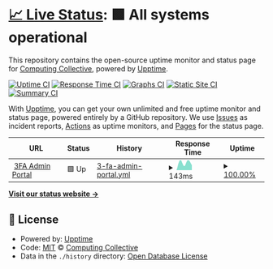 # [📈 Live Status](https://Computing-Collective.github.io/3FA-Status): <!--live status--> **🟩 All systems operational**

This repository contains the open-source uptime monitor and status page for [Computing Collective](https://Computing-Collective.github.io/3FA-Status), powered by [Upptime](https://github.com/upptime/upptime).

[![Uptime CI](https://github.com/Computing-Collective/3FA-Status/workflows/Uptime%20CI/badge.svg)](https://github.com/Computing-Collective/3FA-Status/actions?query=workflow%3A%22Uptime+CI%22)
[![Response Time CI](https://github.com/Computing-Collective/3FA-Status/workflows/Response%20Time%20CI/badge.svg)](https://github.com/Computing-Collective/3FA-Status/actions?query=workflow%3A%22Response+Time+CI%22)
[![Graphs CI](https://github.com/Computing-Collective/3FA-Status/workflows/Graphs%20CI/badge.svg)](https://github.com/Computing-Collective/3FA-Status/actions?query=workflow%3A%22Graphs+CI%22)
[![Static Site CI](https://github.com/Computing-Collective/3FA-Status/workflows/Static%20Site%20CI/badge.svg)](https://github.com/Computing-Collective/3FA-Status/actions?query=workflow%3A%22Static+Site+CI%22)
[![Summary CI](https://github.com/Computing-Collective/3FA-Status/workflows/Summary%20CI/badge.svg)](https://github.com/Computing-Collective/3FA-Status/actions?query=workflow%3A%22Summary+CI%22)

With [Upptime](https://upptime.js.org), you can get your own unlimited and free uptime monitor and status page, powered entirely by a GitHub repository. We use [Issues](https://github.com/Computing-Collective/3FA-Status/issues) as incident reports, [Actions](https://github.com/Computing-Collective/3FA-Status/actions) as uptime monitors, and [Pages](https://Computing-Collective.github.io/3FA-Status) for the status page.

<!--start: status pages-->
<!-- This summary is generated by Upptime (https://github.com/upptime/upptime) -->
<!-- Do not edit this manually, your changes will be overwritten -->
<!-- prettier-ignore -->
| URL | Status | History | Response Time | Uptime |
| --- | ------ | ------- | ------------- | ------ |
| <img alt="" src="https://icons.duckduckgo.com/ip3/3fa.netlify.app.ico" height="13"> [3FA Admin Portal](https://3fa.netlify.app) | 🟩 Up | [3-fa-admin-portal.yml](https://github.com/Computing-Collective/3FA-Status/commits/HEAD/history/3-fa-admin-portal.yml) | <details><summary><img alt="Response time graph" src="./graphs/3-fa-admin-portal/response-time-week.png" height="20"> 143ms</summary><br><a href="https://Computing-Collective.github.io/3FA-Status/history/3-fa-admin-portal"><img alt="Response time 143" src="https://img.shields.io/endpoint?url=https%3A%2F%2Fraw.githubusercontent.com%2FComputing-Collective%2F3FA-Status%2FHEAD%2Fapi%2F3-fa-admin-portal%2Fresponse-time.json"></a><br><a href="https://Computing-Collective.github.io/3FA-Status/history/3-fa-admin-portal"><img alt="24-hour response time 96" src="https://img.shields.io/endpoint?url=https%3A%2F%2Fraw.githubusercontent.com%2FComputing-Collective%2F3FA-Status%2FHEAD%2Fapi%2F3-fa-admin-portal%2Fresponse-time-day.json"></a><br><a href="https://Computing-Collective.github.io/3FA-Status/history/3-fa-admin-portal"><img alt="7-day response time 143" src="https://img.shields.io/endpoint?url=https%3A%2F%2Fraw.githubusercontent.com%2FComputing-Collective%2F3FA-Status%2FHEAD%2Fapi%2F3-fa-admin-portal%2Fresponse-time-week.json"></a><br><a href="https://Computing-Collective.github.io/3FA-Status/history/3-fa-admin-portal"><img alt="30-day response time 143" src="https://img.shields.io/endpoint?url=https%3A%2F%2Fraw.githubusercontent.com%2FComputing-Collective%2F3FA-Status%2FHEAD%2Fapi%2F3-fa-admin-portal%2Fresponse-time-month.json"></a><br><a href="https://Computing-Collective.github.io/3FA-Status/history/3-fa-admin-portal"><img alt="1-year response time 143" src="https://img.shields.io/endpoint?url=https%3A%2F%2Fraw.githubusercontent.com%2FComputing-Collective%2F3FA-Status%2FHEAD%2Fapi%2F3-fa-admin-portal%2Fresponse-time-year.json"></a></details> | <details><summary><a href="https://Computing-Collective.github.io/3FA-Status/history/3-fa-admin-portal">100.00%</a></summary><a href="https://Computing-Collective.github.io/3FA-Status/history/3-fa-admin-portal"><img alt="All-time uptime 100.00%" src="https://img.shields.io/endpoint?url=https%3A%2F%2Fraw.githubusercontent.com%2FComputing-Collective%2F3FA-Status%2FHEAD%2Fapi%2F3-fa-admin-portal%2Fuptime.json"></a><br><a href="https://Computing-Collective.github.io/3FA-Status/history/3-fa-admin-portal"><img alt="24-hour uptime 100.00%" src="https://img.shields.io/endpoint?url=https%3A%2F%2Fraw.githubusercontent.com%2FComputing-Collective%2F3FA-Status%2FHEAD%2Fapi%2F3-fa-admin-portal%2Fuptime-day.json"></a><br><a href="https://Computing-Collective.github.io/3FA-Status/history/3-fa-admin-portal"><img alt="7-day uptime 100.00%" src="https://img.shields.io/endpoint?url=https%3A%2F%2Fraw.githubusercontent.com%2FComputing-Collective%2F3FA-Status%2FHEAD%2Fapi%2F3-fa-admin-portal%2Fuptime-week.json"></a><br><a href="https://Computing-Collective.github.io/3FA-Status/history/3-fa-admin-portal"><img alt="30-day uptime 100.00%" src="https://img.shields.io/endpoint?url=https%3A%2F%2Fraw.githubusercontent.com%2FComputing-Collective%2F3FA-Status%2FHEAD%2Fapi%2F3-fa-admin-portal%2Fuptime-month.json"></a><br><a href="https://Computing-Collective.github.io/3FA-Status/history/3-fa-admin-portal"><img alt="1-year uptime 100.00%" src="https://img.shields.io/endpoint?url=https%3A%2F%2Fraw.githubusercontent.com%2FComputing-Collective%2F3FA-Status%2FHEAD%2Fapi%2F3-fa-admin-portal%2Fuptime-year.json"></a></details>

<!--end: status pages-->

[**Visit our status website →**](https://Computing-Collective.github.io/3FA-Status)

## 📄 License

- Powered by: [Upptime](https://github.com/upptime/upptime)
- Code: [MIT](./LICENSE) © [Computing Collective](https://Computing-Collective.github.io/3FA-Status)
- Data in the `./history` directory: [Open Database License](https://opendatacommons.org/licenses/odbl/1-0/)
